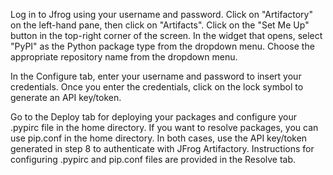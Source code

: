 Log in to Jfrog using your username and password.
Click on "Artifactory" on the left-hand pane, then click on "Artifacts".
Click on the "Set Me Up" button in the top-right corner of the screen.
In the widget that opens, select "PyPI" as the Python package type from the dropdown menu.
Choose the appropriate repository name from the dropdown menu.

In the Configure tab, enter your username and password to insert your credentials. Once you enter the credentials, click on the lock symbol to generate an API key/token.

Go to the Deploy tab for deploying your packages and configure your .pypirc file in the home directory. If you want to resolve packages, you can use pip.conf in the home directory. In both cases, use the API key/token generated in step 8 to authenticate with JFrog Artifactory. Instructions for configuring .pypirc and pip.conf files are provided in the Resolve tab.
